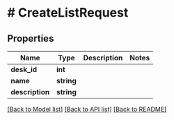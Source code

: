 # # CreateListRequest

## Properties

Name | Type | Description | Notes
------------ | ------------- | ------------- | -------------
**desk_id** | **int** |  |
**name** | **string** |  |
**description** | **string** |  |

[[Back to Model list]](../../README.md#models) [[Back to API list]](../../README.md#endpoints) [[Back to README]](../../README.md)
